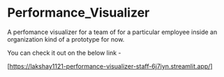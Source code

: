 # Performance_Visualizer
A perfomance visualizer for a team of for a particular employee inside an organization kind of a prototype for now.

You can check it out on the below link -

[https://lakshay1121-performance-visualizer-staff-6j7iyn.streamlit.app/]
